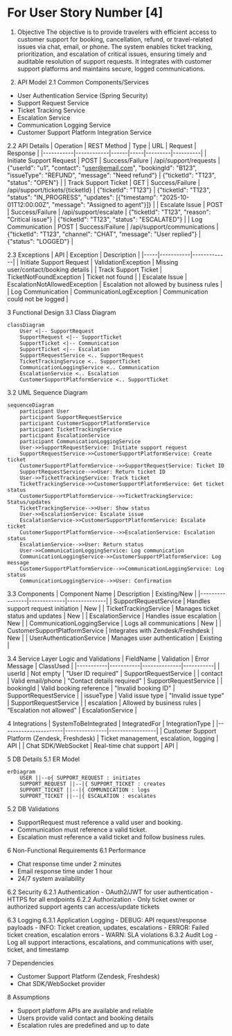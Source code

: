 # For User Story Number [4]

1. Objective
The objective is to provide travelers with efficient access to customer support for booking, cancellation, refund, or travel-related issues via chat, email, or phone. The system enables ticket tracking, prioritization, and escalation of critical issues, ensuring timely and auditable resolution of support requests. It integrates with customer support platforms and maintains secure, logged communications.

2. API Model
2.1 Common Components/Services
- User Authentication Service (Spring Security)
- Support Request Service
- Ticket Tracking Service
- Escalation Service
- Communication Logging Service
- Customer Support Platform Integration Service

2.2 API Details
| Operation | REST Method | Type | URL | Request | Response |
|-----------|------------|------|-----|---------|----------|
| Initiate Support Request | POST | Success/Failure | /api/support/requests | {"userId": "u1", "contact": "user@email.com", "bookingId": "B123", "issueType": "REFUND", "message": "Need refund"} | {"ticketId": "T123", "status": "OPEN"} |
| Track Support Ticket | GET | Success/Failure | /api/support/tickets/{ticketId} | {"ticketId": "T123"} | {"ticketId": "T123", "status": "IN_PROGRESS", "updates": [{"timestamp": "2025-10-01T12:00:00Z", "message": "Assigned to agent"}]} |
| Escalate Issue | POST | Success/Failure | /api/support/escalate | {"ticketId": "T123", "reason": "Critical issue"} | {"ticketId": "T123", "status": "ESCALATED"} |
| Log Communication | POST | Success/Failure | /api/support/communications | {"ticketId": "T123", "channel": "CHAT", "message": "User replied"} | {"status": "LOGGED"} |

2.3 Exceptions
| API | Exception | Description |
|-----|-----------|-------------|
| Initiate Support Request | ValidationException | Missing user/contact/booking details |
| Track Support Ticket | TicketNotFoundException | Ticket not found |
| Escalate Issue | EscalationNotAllowedException | Escalation not allowed by business rules |
| Log Communication | CommunicationLogException | Communication could not be logged |

3 Functional Design
3.1 Class Diagram
```mermaid
classDiagram
    User <|-- SupportRequest
    SupportRequest <|-- SupportTicket
    SupportTicket <|-- Communication
    SupportTicket <|-- Escalation
    SupportRequestService <.. SupportRequest
    TicketTrackingService <.. SupportTicket
    CommunicationLoggingService <.. Communication
    EscalationService <.. Escalation
    CustomerSupportPlatformService <.. SupportTicket
```

3.2 UML Sequence Diagram
```mermaid
sequenceDiagram
    participant User
    participant SupportRequestService
    participant CustomerSupportPlatformService
    participant TicketTrackingService
    participant EscalationService
    participant CommunicationLoggingService
    User->>SupportRequestService: Initiate support request
    SupportRequestService->>CustomerSupportPlatformService: Create ticket
    CustomerSupportPlatformService-->>SupportRequestService: Ticket ID
    SupportRequestService-->>User: Return ticket ID
    User->>TicketTrackingService: Track ticket
    TicketTrackingService->>CustomerSupportPlatformService: Get ticket status
    CustomerSupportPlatformService-->>TicketTrackingService: Status/updates
    TicketTrackingService-->>User: Show status
    User->>EscalationService: Escalate issue
    EscalationService->>CustomerSupportPlatformService: Escalate ticket
    CustomerSupportPlatformService-->>EscalationService: Escalation status
    EscalationService-->>User: Return status
    User->>CommunicationLoggingService: Log communication
    CommunicationLoggingService->>CustomerSupportPlatformService: Log message
    CustomerSupportPlatformService-->>CommunicationLoggingService: Log status
    CommunicationLoggingService-->>User: Confirmation
```

3.3 Components
| Component Name | Description | Existing/New |
|----------------|-------------|--------------|
| SupportRequestService | Handles support request initiation | New |
| TicketTrackingService | Manages ticket status and updates | New |
| EscalationService | Handles issue escalation | New |
| CommunicationLoggingService | Logs all communications | New |
| CustomerSupportPlatformService | Integrates with Zendesk/Freshdesk | New |
| UserAuthenticationService | Manages user authentication | Existing |

3.4 Service Layer Logic and Validations
| FieldName | Validation | Error Message | ClassUsed |
|-----------|-----------|--------------|-----------|
| userId | Not empty | "User ID required" | SupportRequestService |
| contact | Valid email/phone | "Contact details required" | SupportRequestService |
| bookingId | Valid booking reference | "Invalid booking ID" | SupportRequestService |
| issueType | Valid issue type | "Invalid issue type" | SupportRequestService |
| escalation | Allowed by business rules | "Escalation not allowed" | EscalationService |

4 Integrations
| SystemToBeIntegrated | IntegratedFor | IntegrationType |
|----------------------|---------------|-----------------|
| Customer Support Platform (Zendesk, Freshdesk) | Ticket management, escalation, logging | API |
| Chat SDK/WebSocket | Real-time chat support | API |

5 DB Details
5.1 ER Model
```mermaid
erDiagram
    USER ||--o{ SUPPORT_REQUEST : initiates
    SUPPORT_REQUEST ||--|{ SUPPORT_TICKET : creates
    SUPPORT_TICKET ||--|{ COMMUNICATION : logs
    SUPPORT_TICKET ||--|{ ESCALATION : escalates
```

5.2 DB Validations
- SupportRequest must reference a valid user and booking.
- Communication must reference a valid ticket.
- Escalation must reference a valid ticket and follow business rules.

6 Non-Functional Requirements
6.1 Performance
- Chat response time under 2 minutes
- Email response time under 1 hour
- 24/7 system availability

6.2 Security
    6.2.1 Authentication
    - OAuth2/JWT for user authentication
    - HTTPS for all endpoints
    6.2.2 Authorization
    - Only ticket owner or authorized support agents can access/update tickets

6.3 Logging
    6.3.1 Application Logging
    - DEBUG: API request/response payloads
    - INFO: Ticket creation, updates, escalations
    - ERROR: Failed ticket creation, escalation errors
    - WARN: SLA violations
    6.3.2 Audit Log
    - Log all support interactions, escalations, and communications with user, ticket, and timestamp

7 Dependencies
- Customer Support Platform (Zendesk, Freshdesk)
- Chat SDK/WebSocket provider

8 Assumptions
- Support platform APIs are available and reliable
- Users provide valid contact and booking details
- Escalation rules are predefined and up to date
